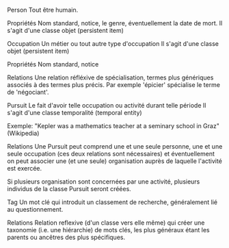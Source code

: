 Person
Tout être humain.

Propriétés
Nom standard, notice, le genre, éventuellement la date de mort. Il s'agit d'une classe objet (persistent item)

Occupation
Un métier ou tout autre type d'occupation Il s'agit d'une classe objet (persistent item)

Propriétés
Nom standard, notice

Relations
Une relation réfléxive de spécialisation, termes plus génériques associés à des termes plus précis. Par exemple 'épicier' spécialise le terme de 'négociant'.

Pursuit
Le fait d'avoir telle occupation ou activité durant telle période Il s'agit d'une classe temporalité (temporal entity)

Exemple: "Kepler was a mathematics teacher at a seminary school in Graz" (Wikipedia)

Relations
Une Pursuit peut comprend une et une seule personne, une et une seule occupation (ces deux relations sont nécessaires) et éventuellement on peut associer une (et une seule) organisation auprès de laquelle l'activité est exercée.

Si plusieurs organisation sont concernées par une activité, plusieurs individus de la classe Pursuit seront créées.

Tag
Un mot clé qui introduit un classement de recherche, généralement lié au questionnement.

Relations
Relation reflexive (d'un classe vers elle même) qui créer une taxonomie (i.e. une hiérarchie) de mots clés, les plus généraux étant les parents ou ancêtres des plus spécifiques.